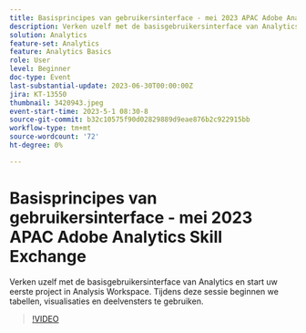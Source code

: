 ```yaml
---
title: Basisprincipes van gebruikersinterface - mei 2023 APAC Adobe Analytics Skill Exchange
description: Verken uzelf met de basisgebruikersinterface van Analytics en start uw eerste project in Analysis Workspace. Tijdens deze sessie beginnen we tabellen, visualisaties en deelvensters te gebruiken.
solution: Analytics
feature-set: Analytics
feature: Analytics Basics
role: User
level: Beginner
doc-type: Event
last-substantial-update: 2023-06-30T00:00:00Z
jira: KT-13550
thumbnail: 3420943.jpeg
event-start-time: 2023-5-1 08:30-8
source-git-commit: b32c10575f90d02829889d9eae876b2c922915bb
workflow-type: tm+mt
source-wordcount: '72'
ht-degree: 0%

---
```



# Basisprincipes van gebruikersinterface - mei 2023 APAC Adobe Analytics Skill Exchange

Verken uzelf met de basisgebruikersinterface van Analytics en start uw eerste project in Analysis Workspace. Tijdens deze sessie beginnen we tabellen, visualisaties en deelvensters te gebruiken.

>[!VIDEO](https://video.tv.adobe.com/v/3420943/?learn=on)
